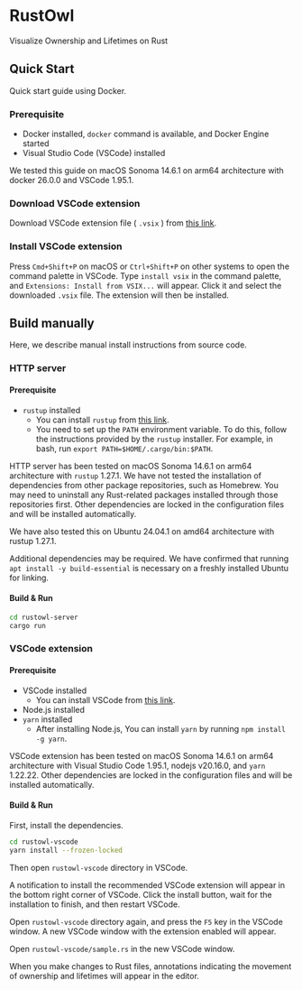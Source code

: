 # RustOwl

Visualize Ownership and Lifetimes on Rust

## Quick Start

Quick start guide using Docker.

### Prerequisite

- Docker installed, `docker` command is available, and Docker Engine started
- Visual Studio Code (VSCode) installed

We tested this guide on macOS Sonoma 14.6.1 on arm64 architecture with docker 26.0.0 and VSCode 1.95.1.

### Download VSCode extension

Download VSCode extension file ( `.vsix` ) from [this link](https://github.com/cordx56/rustowl/releases/latest/download/rustowl-vscode-0.0.1.vsix).

### Install VSCode extension

Press `Cmd+Shift+P` on macOS or `Ctrl+Shift+P` on other systems to open the command palette in VSCode.
Type `install vsix` in the command palette, and `Extensions: Install from VSIX...` will appear.
Click it and select the downloaded `.vsix` file.
The extension will then be installed.

## Build manually

Here, we describe manual install instructions from source code.

### HTTP server

#### Prerequisite

- `rustup` installed
    - You can install `rustup` from [this link](https://rustup.rs/).
    - You need to set up the `PATH` environment variable. To do this, follow the instructions provided by the `rustup` installer. For example, in bash, run `export PATH=$HOME/.cargo/bin:$PATH`.

HTTP server has been tested on macOS Sonoma 14.6.1 on arm64 architecture with `rustup` 1.27.1.
We have not tested the installation of dependencies from other package repositories, such as Homebrew. You may need to uninstall any Rust-related packages installed through those repositories first.
Other dependencies are locked in the configuration files and will be installed automatically.

We have also tested this on Ubuntu 24.04.1 on amd64 architecture with rustup 1.27.1.

Additional dependencies may be required.
We have confirmed that running `apt install -y build-essential` is necessary on a freshly installed Ubuntu for linking.

#### Build & Run

```bash
cd rustowl-server
cargo run
```


### VSCode extension

#### Prerequisite

- VSCode installed
    - You can install VSCode from [this link](https://code.visualstudio.com/).
- Node.js installed
- `yarn` installed
    - After installing Node.js, You can install `yarn` by running `npm install -g yarn`.

VSCode extension has been tested on macOS Sonoma 14.6.1 on arm64 architecture with Visual Studio Code 1.95.1, nodejs v20.16.0, and `yarn` 1.22.22.
Other dependencies are locked in the configuration files and will be installed automatically.

#### Build & Run

First, install the dependencies.

```bash
cd rustowl-vscode
yarn install --frozen-locked
```

Then open `rustowl-vscode` directory in VSCode.

A notification to install the recommended VSCode extension will appear in the bottom right corner of VSCode.
Click the install button, wait for the installation to finish, and then restart VSCode.

Open `rustowl-vscode` directory again, and press the `F5` key in the VSCode window.
A new VSCode window with the extension enabled will appear.

Open `rustowl-vscode/sample.rs` in the new VSCode window.

When you make changes to Rust files, annotations indicating the movement of ownership and lifetimes will appear in the editor.
